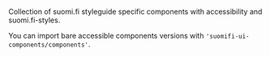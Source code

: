 Collection of suomi.fi styleguide specific components with accessibility and suomi.fi-styles.

You can import bare accessible components versions with `'suomifi-ui-components/components'`.
